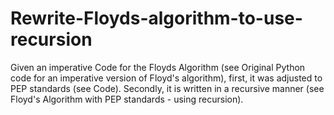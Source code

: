 # Rewrite-Floyds-algorithm-to-use-recursion
Given an imperative Code for the Floyds Algorithm (see Original Python code for an imperative version of Floyd's algorithm), first, it was adjusted to PEP standards (see Code).
Secondly, it is written in a recursive manner (see Floyd's Algorithm with PEP standards - using recursion). 
